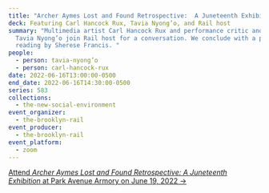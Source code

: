 ```yaml
---
title: "Archer Aymes Lost and Found Retrospective:  A Juneteenth Exhibition"
deck: Featuring Carl Hancock Rux, Tavia Nyong’o, and Rail host
summary: "Multimedia artist Carl Hancock Rux and performance critic and scholar
  Tavia Nyong’o join Rail host for a conversation. We conclude with a poetry
  reading by Sherese Francis. "
people:
  - person: tavia-nyong’o
  - person: carl-hancock-rux
date: 2022-06-16T13:00:00-0500
end_date: 2022-06-16T14:30:00-0500
series: 583
collections:
  - the-new-social-environment
event_organizer:
  - the-brooklyn-rail
event_producer:
  - the-brooklyn-rail
event_platform:
  - zoom
---
```

[Attend *Archer Aymes Lost and Found Retrospective:  A Juneteenth Exhibition* at Park Avenue Armory on June 19, 2022 →](https://www.armoryonpark.org/programs_events/detail/archer_aymes_retrospective_a_juneteenth_exhibition)